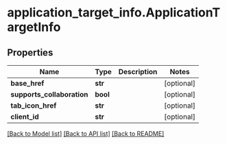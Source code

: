 # application_target_info.ApplicationTargetInfo

## Properties
Name | Type | Description | Notes
------------ | ------------- | ------------- | -------------
**base_href** | **str** |  | [optional] 
**supports_collaboration** | **bool** |  | [optional] 
**tab_icon_href** | **str** |  | [optional] 
**client_id** | **str** |  | [optional] 

[[Back to Model list]](../README.md#documentation-for-models) [[Back to API list]](../README.md#documentation-for-api-endpoints) [[Back to README]](../README.md)


